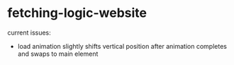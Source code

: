 # fetching-logic-website

current issues:
- load animation slightly shifts vertical position
after animation completes and swaps to main
element
